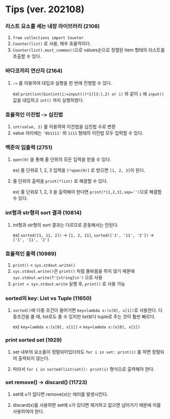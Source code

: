 # Tips (ver. 202108)

### 리스트 요소를 세는 내장 라이브러리 (2108)
1. `from collections import Counter`
2. `Counter(list)` 로 사용, 매우 효율적이다.
3. `Counter(list).most_common()`으로 values순으로 정렬된 item 형태의 리스트를 추출할 수 있다.

### 바다코끼리 연산자 (2164)
1. `:=` 를 이용하여 대입과 실행을 한 번에 진행할 수 있다.

    ex) `print(int(bin(int(i:=input())*2)[3:],2) or i)` 와 같이 `i` 에 `input()` 값을 대입하고 `int()` 까지 실행하였다.

### 효율적인 이진법 -> 십진법
1. `int(value, 2)` 를 이용하여 이진법을 십진법 수로 변환
2. value 자리에는 `'0b1111'` 와 `1111` 형태의 이진법 모두 입력할 수 있다.

### 백준의 입출력 (2751)
1. `open(0)` 을 통해 줄 단위의 모든 입력을 받을 수 있다.

    ex) 줄 단위로 1, 2, 3 입력을 `[*open(0)]` 로 받으면 `[1, 2, 3]`이 된다.

2. 줄 단위의 출력을 `print(*list)` 로 해결할 수 있다. 

    ex) 줄 단위로 1, 2, 3 을 출력해야 한다면 `print(*[1,2,3],sep='')`으로 해결할 수 있다.

### int형과 str형의 sort 결과 (10814)
1. int형과 str형의 sort 결과는 다르므로 혼동해서는 안된다.

    ex) `sorted([1, 11, 2])` -> `[1, 2, 11]`, `sorted(['1', '11', '2'])` -> `['1', '11', '2']`  

### 효율적인 출력 (10989)
1. `print()` < `sys.stdout.write()`
2. `sys.stdout.write()`은 `print()` 처럼 줄바꿈을 하지 않기 때문에 `sys.stdout.write(f'{string}\n')` 으로 사용
3. `print = sys.stdout.write` 실행 후, `print()` 로 사용 가능

### sorted의 key: List vs Tuple (11650)
1. `sorted()`에 다중 조건이 들어가면 `key=lambda x:(x[0], x[1])`로 사용한다. 다중조건을 줄 때, list로도 줄 수 있지만 list보다 tuple로 주는 것이 훨씬 빠르다.

    ex) `key=lambda x:[x[0], x[1]]` < `key=lambda x:(x[0], x[1])`

### print sorted set (1929)
1. set 내부의 요소들이 정렬되어있더라도 `for i in set: print(i)` 를 하면 정렬되어 출력되지 않는다.

2. 따라서 `for i in sorted(list(set)): print(i)` 형식으로 출력해야 한다.

### set remove() -> discard() (11723)
1. set에 x가 없다면 remove(x)는 에러를 발생시킨다.

2. discard(x)를 사용하면 set에 x가 있다면 제거하고 없으면 넘어가기 때문에 이를 사용하여야 한다.